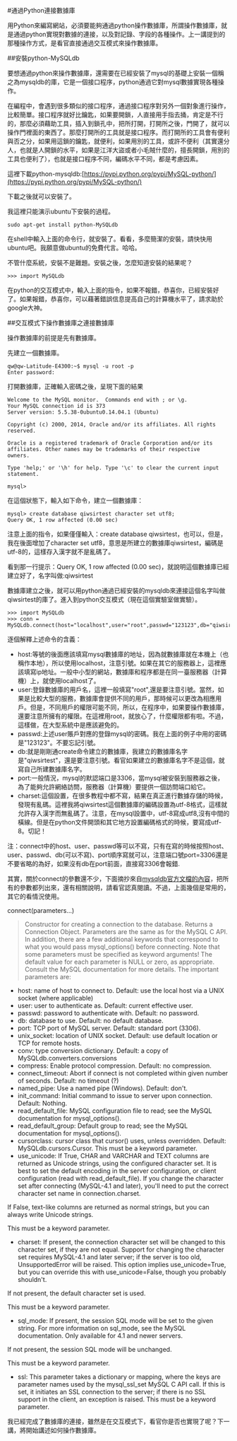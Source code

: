 #通過Python連接數據庫

用Python來編寫網站，必須要能夠通過python操作數據庫，所謂操作數據庫，就是通過python實現對數據的連接，以及對記錄、字段的各種操作。上一講提到的那種操作方式，是看官直接通過交互模式來操作數據庫。

##安裝python-MySQLdb

要想通過python來操作數據庫，還需要在已經安裝了mysql的基礎上安裝一個稱之為mysqldb的庫，它是一個接口程序，python通過它對mysql數據實現各種操作。

在編程中，會遇到很多類似的接口程序，通過接口程序對另外一個對象進行操作，比較簡單。接口程序就好比鑰匙，如果要開鎖，人直接用手指去捅，肯定是不行的，那麼必須藉助工具，插入到鎖孔中，把所打開，打開所之後，門開了，就可以操作門裡面的東西了。那麼打開所的工具就是接口程序。而打開所的工具會有便利與否之分，如果用這鎖的鑰匙，就便利，如果用別的工具，或許不便利（其實還分人，也就是人開鎖的水平，如果是江洋大盜或者小毛賊什麼的，擅長開鎖，用別的工具也便利了），也就是接口程序不同，編碼水平不同，都是考慮因素。

這裡下載python-mysqldb:[https://pypi.python.org/pypi/MySQL-python/](https://pypi.python.org/pypi/MySQL-python/)

下載之後就可以安裝了。

我這裡只能演示ubuntu下安裝的過程。

    sudo apt-get install python-MySQLdb

在shell中輸入上面的命令行，就安裝了。看看，多麼簡潔的安裝，請快快用ubuntu吧。我願意做ubuntu的免費代言。哈哈。

不管什麼系統，安裝不是難題。安裝之後，怎麼知道安裝的結果呢？

    >>> import MySQLdb

在python的交互模式中，輸入上面的指令，如果不報錯，恭喜你，已經安裝好了。如果報錯，恭喜你，可以藉著錯誤信息提高自己的計算機水平了，請求助於google大神。

##交互模式下操作數據庫之連接數據庫

操作數據庫的前提是先有數據庫。

先建立一個數據庫。

    qw@qw-Latitude-E4300:~$ mysql -u root -p
    Enter password:

打開數據庫，正確輸入密碼之後，呈現下面的結果

    Welcome to the MySQL monitor.  Commands end with ; or \g.
    Your MySQL connection id is 373
    Server version: 5.5.38-0ubuntu0.14.04.1 (Ubuntu)

    Copyright (c) 2000, 2014, Oracle and/or its affiliates. All rights reserved.

    Oracle is a registered trademark of Oracle Corporation and/or its
    affiliates. Other names may be trademarks of their respective
    owners.

    Type 'help;' or '\h' for help. Type '\c' to clear the current input statement.

    mysql>

在這個狀態下，輸入如下命令，建立一個數據庫：

    mysql> create database qiwsirtest character set utf8;
    Query OK, 1 row affected (0.00 sec)

注意上面的指令，如果僅僅輸入：create database qiwsirtest，也可以，但是，我在後面增加了character set utf8，意思是所建立的數據庫qiwsirtest，編碼是utf-8的，這樣存入漢字就不是亂碼了。

看到那一行提示：Query OK, 1 row affected (0.00 sec)，就說明這個數據庫已經建立好了，名字叫做:qiwsirtest

數據庫建立之後，就可以用python通過已經安裝的mysqldb來連接這個名字叫做qiwsirtest的庫了。進入到python交互模式（現在這個實驗室做實驗）。

    >>> import MySQLdb
    >>> conn = MySQLdb.connect(host="localhost",user="root",passwd="123123",db="qiwsirtest",port=3306,charset="utf8")

逐個解釋上述命令的含義：

- host:等號的後面應該填寫mysql數據庫的地址，因為就數據庫就在本機上（也稱作本地），所以使用localhost，注意引號。如果在其它的服務器上，這裡應該填寫ip地址。一般中小型的網站，數據庫和程序都是在同一臺服務器（計算機）上，就使用localhost了。
- user:登錄數據庫的用戶名，這裡一般填寫"root",還是要注意引號。當然，如果是比較大型的服務，數據庫會提供不同的用戶，那時候可以更改為相應用戶。但是，不同用戶的權限可能不同，所以，在程序中，如果要操作數據庫，還要注意所擁有的權限。在這裡用root，就放心了，什麼權限都有啦。不過，這樣做，在大型系統中是應該避免的。
- passwd:上述user賬戶對應的登錄mysql的密碼。我在上面的例子中用的密碼是"123123"。不要忘記引號。
- db:就是剛剛通create命令建立的數據庫，我建立的數據庫名字是"qiwsirtest"，還是要注意引號。看官如果建立的數據庫名字不是這個，就寫自己所建數據庫名字。
- port:一般情況，mysql的默認端口是3306，當mysql被安裝到服務器之後，為了能夠允許網絡訪問，服務器（計算機）要提供一個訪問端口給它。
- charset:這個設置，在很多教程中都不寫，結果在真正進行數據存儲的時候，發現有亂碼。這裡我將qiwsirtest這個數據庫的編碼設置為utf-8格式，這樣就允許存入漢字而無亂碼了。注意，在mysql設置中，utf-8寫成utf8,沒有中間的橫線。但是在python文件開頭和其它地方設置編碼格式的時候，要寫成utf-8。切記！

注：connect中的host、user、passwd等可以不寫，只有在寫的時候按照host、user、passwd、db(可以不寫)、port順序寫就可以，注意端口號port=3306還是不要省略的為好，如果沒有db在port前面，直接寫3306會報錯.

其實，關於connect的參數還不少，下面摘抄來自[mysqldb官方文檔的內容](http://mysql-python.sourceforge.net/MySQLdb.html)，把所有的參數都列出來，還有相關說明，請看官認真閱讀。不過，上面幾個是常用的，其它的看情況使用。

connect(parameters...)

>Constructor for creating a connection to the database. Returns a Connection Object. Parameters are the same as for the MySQL C API. In addition, there are a few additional keywords that correspond to what you would pass mysql_options() before connecting. Note that some parameters must be specified as keyword arguments! The default value for each parameter is NULL or zero, as appropriate. Consult the MySQL documentation for more details. The important parameters are:

- host: name of host to connect to. Default: use the local host via a UNIX socket (where applicable)
- user: user to authenticate as. Default: current effective user.
- passwd: password to authenticate with. Default: no password.
- db: database to use. Default: no default database.
- port: TCP port of MySQL server. Default: standard port (3306).
- unix_socket: location of UNIX socket. Default: use default location or TCP for remote hosts.
- conv: type conversion dictionary. Default: a copy of MySQLdb.converters.conversions
- compress: Enable protocol compression. Default: no compression.
- connect_timeout: Abort if connect is not completed within given number of seconds. Default: no timeout (?)
- named_pipe: Use a named pipe (Windows). Default: don't.
- init_command: Initial command to issue to server upon connection. Default: Nothing.
- read_default_file: MySQL configuration file to read; see the MySQL documentation for mysql_options().
- read_default_group: Default group to read; see the MySQL documentation for mysql_options().
- cursorclass: cursor class that cursor() uses, unless overridden. Default: MySQLdb.cursors.Cursor. This must be a keyword parameter.
- use_unicode: If True, CHAR and VARCHAR and TEXT columns are returned as Unicode strings, using the configured character set. It is best to set the default encoding in the server configuration, or client configuration (read with read_default_file). If you change the character set after connecting (MySQL-4.1 and later), you'll need to put the correct character set name in connection.charset.

If False, text-like columns are returned as normal strings, but you can always write Unicode strings.

This must be a keyword parameter.

- charset: If present, the connection character set will be changed to this character set, if they are not equal. Support for changing the character set requires MySQL-4.1 and later server; if the server is too old, UnsupportedError will be raised. This option implies use_unicode=True, but you can override this with use_unicode=False, though you probably shouldn't.

If not present, the default character set is used.

This must be a keyword parameter.

- sql_mode: If present, the session SQL mode will be set to the given string. For more information on sql_mode, see the MySQL documentation. Only available for 4.1 and newer servers.

If not present, the session SQL mode will be unchanged.

This must be a keyword parameter.

- ssl: This parameter takes a dictionary or mapping, where the keys are parameter names used by the mysql_ssl_set MySQL C API call. If this is set, it initiates an SSL connection to the server; if there is no SSL support in the client, an exception is raised. This must be a keyword parameter.

我已經完成了數據庫的連接，雖然是在交互模式下，看官你是否也實現了呢？下一講，將開始講述如何操作數據庫。
